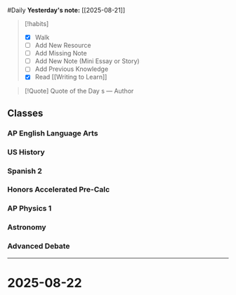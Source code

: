 #Daily
**Yesterday's note:** [[2025-08-21]]

> [!habits] 
>- [x] Walk 
>- [ ] Add New Resource 
> - [ ] Add Missing Note 
> - [ ] Add New Note (Mini Essay or Story) 
> - [ ] Add Previous Knowledge 
> - [x] Read [[Writing to Learn]]

> [!Quote]  Quote of the Day
> s
> — Author

## Classes 
### AP English Language Arts 

### US History 

### Spanish 2 

### Honors Accelerated Pre-Calc 

### AP Physics 1 

### Astronomy 

### Advanced Debate 



<hr>

# 2025-08-22

